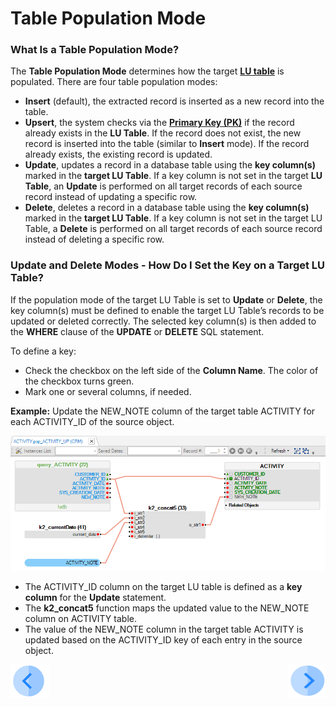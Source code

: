 # Table Population Mode

### What Is a Table Population Mode?

The **Table Population Mode** determines how the target [**LU table**](/articles/06_LU_tables/01_LU_tables_overview.md) is populated. 
There are four table population modes: 
*	**Insert** (default), the extracted record is inserted as a new record into the table.
*	**Upsert**, the system checks via the [**Primary Key (PK)**](/articles/06_LU_tables/03_table_indexes.md#index-definition) if the record already exists in the **LU Table**. If the record does not exist, the new record is inserted into the table (similar to **Insert** mode). If the record already exists, the existing record is updated.
*	**Update**, updates a record in a database table using the **key column(s)** marked in the **target LU Table**. If a key column is not set in the target **LU Table**, an **Update** is performed on all target records of each source record instead of updating a specific row.
*	**Delete**, deletes a record in a database table using the **key column(s)** marked in the **target LU Table**. If a key column is not set in the target LU Table, a **Delete** is performed on all target records of each source record instead of deleting a specific row.

### Update and Delete Modes - How Do I Set the Key on a Target LU Table? 

If the population mode of the target LU Table is set to **Update** or **Delete**, the key column(s) must be defined to enable the target LU Table’s records to be updated or deleted correctly. The selected key column(s) is then added to the **WHERE** clause of the **UPDATE** or **DELETE** SQL statement. 

To define a key:
*	Check the checkbox on the left side of the **Column Name**. The color of the checkbox turns green.  
*	Mark one or several columns, if needed.

**Example:**
Update the NEW_NOTE column of the target table ACTIVITY for each ACTIVITY_ID of the source object.

![image](/articles/07_table_population/images/07_05_01_screen.png)

*	The ACTIVITY_ID column on the target LU table is defined as a **key column** for the **Update** statement.
*	The **k2_concat5** function maps the updated value to the NEW_NOTE column on ACTIVITY table. 
*	The value of the NEW_NOTE column in the target table ACTIVITY is updated based on the ACTIVITY_ID key of each entry in the source object.

[![Previous](/articles/images/Previous.png)](/articles/07_table_population/04_table_population_properties_tab.md)[<img align="right" width="60" height="54" src="/articles/images/Next.png">](/articles/07_table_population/06_table_population_transformation_rules.md)

